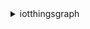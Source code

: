 <details>

<summary>
iotthingsgraph
</summary>

- <details><summary>associate-entity-to-thing</summary>

  * --thing-name
  * --entity-id
  * --namespace-version
  * --cli-input-json
  * --cli-input-yaml
  * --generate-cli-skeleton


- <details><summary>create-flow-template</summary>

  * --definition
  * --compatible-namespace-version
  * --cli-input-json
  * --cli-input-yaml
  * --generate-cli-skeleton


- <details><summary>create-system-instance</summary>

  * --tags
  * --definition
  * --target
  * --greengrass-group-name
  * --s3-bucket-name
  * --metrics-configuration
  * --flow-actions-role-arn
  * --cli-input-json
  * --cli-input-yaml
  * --generate-cli-skeleton


- <details><summary>create-system-template</summary>

  * --definition
  * --compatible-namespace-version
  * --cli-input-json
  * --cli-input-yaml
  * --generate-cli-skeleton


- <details><summary>delete-flow-template</summary>

  * --id
  * --cli-input-json
  * --cli-input-yaml
  * --generate-cli-skeleton


- <details><summary>delete-namespace</summary>

  * --cli-input-json
  * --cli-input-yaml
  * --generate-cli-skeleton


- <details><summary>delete-system-instance</summary>

  * --id
  * --cli-input-json
  * --cli-input-yaml
  * --generate-cli-skeleton


- <details><summary>delete-system-template</summary>

  * --id
  * --cli-input-json
  * --cli-input-yaml
  * --generate-cli-skeleton


- <details><summary>deploy-system-instance</summary>

  * --id
  * --cli-input-json
  * --cli-input-yaml
  * --generate-cli-skeleton


- <details><summary>deprecate-flow-template</summary>

  * --id
  * --cli-input-json
  * --cli-input-yaml
  * --generate-cli-skeleton


- <details><summary>deprecate-system-template</summary>

  * --id
  * --cli-input-json
  * --cli-input-yaml
  * --generate-cli-skeleton


- <details><summary>describe-namespace</summary>

  * --namespace-name
  * --cli-input-json
  * --cli-input-yaml
  * --generate-cli-skeleton


- <details><summary>dissociate-entity-from-thing</summary>

  * --thing-name
  * --entity-type
  * --cli-input-json
  * --cli-input-yaml
  * --generate-cli-skeleton


- <details><summary>get-entities</summary>

  * --ids
  * --namespace-version
  * --cli-input-json
  * --cli-input-yaml
  * --generate-cli-skeleton


- <details><summary>get-flow-template</summary>

  * --id
  * --revision-number
  * --cli-input-json
  * --cli-input-yaml
  * --generate-cli-skeleton


- <details><summary>get-flow-template-revisions</summary>

  * --id
  * --cli-input-json
  * --cli-input-yaml
  * --starting-token
  * --page-size
  * --max-items
  * --generate-cli-skeleton


- <details><summary>get-namespace-deletion-status</summary>

  * --cli-input-json
  * --cli-input-yaml
  * --generate-cli-skeleton


- <details><summary>get-system-instance</summary>

  * --id
  * --cli-input-json
  * --cli-input-yaml
  * --generate-cli-skeleton


- <details><summary>get-system-template</summary>

  * --id
  * --revision-number
  * --cli-input-json
  * --cli-input-yaml
  * --generate-cli-skeleton


- <details><summary>get-system-template-revisions</summary>

  * --id
  * --cli-input-json
  * --cli-input-yaml
  * --starting-token
  * --page-size
  * --max-items
  * --generate-cli-skeleton


- <details><summary>get-upload-status</summary>

  * --upload-id
  * --cli-input-json
  * --cli-input-yaml
  * --generate-cli-skeleton


- <details><summary>help</summary>

  * 


- <details><summary>list-flow-execution-messages</summary>

  * --flow-execution-id
  * --cli-input-json
  * --cli-input-yaml
  * --starting-token
  * --page-size
  * --max-items
  * --generate-cli-skeleton


- <details><summary>list-tags-for-resource</summary>

  * --resource-arn
  * --cli-input-json
  * --cli-input-yaml
  * --starting-token
  * --page-size
  * --max-items
  * --generate-cli-skeleton


- <details><summary>search-entities</summary>

  * --entity-types
  * --filters
  * --namespace-version
  * --cli-input-json
  * --cli-input-yaml
  * --starting-token
  * --page-size
  * --max-items
  * --generate-cli-skeleton


- <details><summary>search-flow-executions</summary>

  * --system-instance-id
  * --flow-execution-id
  * --start-time
  * --end-time
  * --cli-input-json
  * --cli-input-yaml
  * --starting-token
  * --page-size
  * --max-items
  * --generate-cli-skeleton


- <details><summary>search-flow-templates</summary>

  * --filters
  * --cli-input-json
  * --cli-input-yaml
  * --starting-token
  * --page-size
  * --max-items
  * --generate-cli-skeleton


- <details><summary>search-system-instances</summary>

  * --filters
  * --cli-input-json
  * --cli-input-yaml
  * --starting-token
  * --page-size
  * --max-items
  * --generate-cli-skeleton


- <details><summary>search-system-templates</summary>

  * --filters
  * --cli-input-json
  * --cli-input-yaml
  * --starting-token
  * --page-size
  * --max-items
  * --generate-cli-skeleton


- <details><summary>search-things</summary>

  * --entity-id
  * --namespace-version
  * --cli-input-json
  * --cli-input-yaml
  * --starting-token
  * --page-size
  * --max-items
  * --generate-cli-skeleton


- <details><summary>tag-resource</summary>

  * --resource-arn
  * --tags
  * --cli-input-json
  * --cli-input-yaml
  * --generate-cli-skeleton


- <details><summary>undeploy-system-instance</summary>

  * --id
  * --cli-input-json
  * --cli-input-yaml
  * --generate-cli-skeleton


- <details><summary>untag-resource</summary>

  * --resource-arn
  * --tag-keys
  * --cli-input-json
  * --cli-input-yaml
  * --generate-cli-skeleton


- <details><summary>update-flow-template</summary>

  * --id
  * --definition
  * --compatible-namespace-version
  * --cli-input-json
  * --cli-input-yaml
  * --generate-cli-skeleton


- <details><summary>update-system-template</summary>

  * --id
  * --definition
  * --compatible-namespace-version
  * --cli-input-json
  * --cli-input-yaml
  * --generate-cli-skeleton


- <details><summary>upload-entity-definitions</summary>

  * --document
  * --sync-with-public-namespace
  * --no-sync-with-public-namespace
  * --deprecate-existing-entities
  * --no-deprecate-existing-entities
  * --cli-input-json
  * --cli-input-yaml
  * --generate-cli-skeleton


</details>

